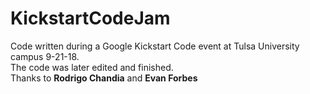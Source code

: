 # KickstartCodeJam
Code written during a Google Kickstart Code event at Tulsa University campus 9-21-18. <br/>The code was later edited and finished.<br/> Thanks to **Rodrigo Chandia** and **Evan Forbes** 
